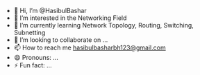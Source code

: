 - 👋 Hi, I’m @HasibulBashar
- 👀 I’m interested in the Networking Field
- 🌱 I’m currently learning Network Topology, Routing, Switching, Subnetting
- 💞️ I’m looking to collaborate on ...
- 📫 How to reach me hasibulbasharbh123@gmail.com
- 😄 Pronouns: ...
- ⚡ Fun fact: ...

<!---
HasibulBashar/HasibulBashar is a ✨ special ✨ repository because its `README.md` (this file) appears on your GitHub profile.
You can click the Preview link to take a look at your changes.
--->

